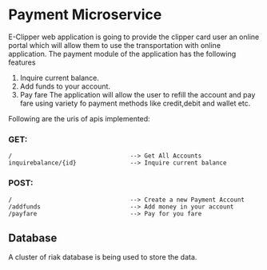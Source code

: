 # Payment Microservice
E-Clipper web application is going to provide the clipper card user an online portal which will allow them to use the transportation
with online application. The payment module of the application has the following features
1. Inquire current balance.
2. Add funds to your account.
3. Pay fare 
The application will allow the user to refill the account and pay fare using variety fo payment methods like credit,debit and wallet etc.

Following are the uris of apis implemented:
### GET:
```
/                                 --> Get All Accounts
inquirebalance/{id}               --> Inquire current balance
```

### POST:
```
/                                 --> Create a new Payment Account
/addfunds                         --> Add money in your account
/payfare                          --> Pay for you fare
```

## Database 
A cluster of riak database is being used to store the data.
